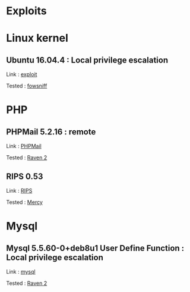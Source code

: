 # Exploits


# Linux kernel

## Ubuntu 16.04.4 : Local privilege escalation

Link : [exploit](linux_kernel/Ubuntu_16.04.4/Readme.md)

Tested : [fowsniff](../pentests/vulnhub/fowsniff)


# PHP

## PHPMail 5.2.16 : remote 

Link : [PHPMail](php/phpmailer/phpmailer.md)

Tested : [Raven 2](../pentests/vulnhub/raven2/raven2.md)


## RIPS 0.53

Link : [RIPS](php/rips_0.53/18660.txt)

Tested : [Mercy](../pentests/vulnhub/mercy/mercy.md)



# Mysql

## Mysql 5.5.60-0+deb8u1 User Define Function : Local privilege escalation

Link : [mysql](mysql/mysqludf)

Tested : [Raven 2](../pentests/vulnhub/raven2/Readme.md)

